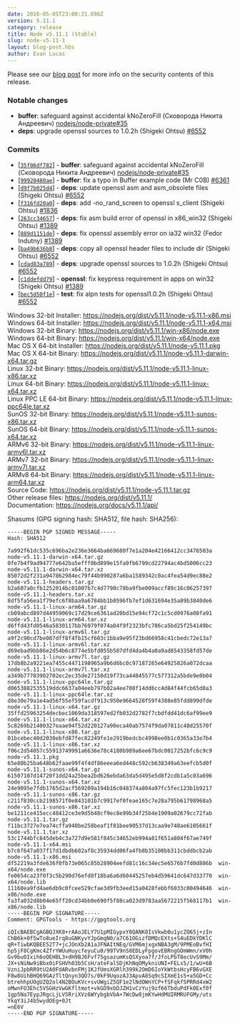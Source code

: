 ```yaml
---
date: 2016-05-05T23:00:21.696Z
version: 5.11.1
category: release
title: Node v5.11.1 (Stable)
slug: node-v5-11-1
layout: blog-post.hbs
author: Evan Lucas
---
```


Please see our [blog post](https://nodejs.org/en/blog/vulnerability/openssl-may-2016) for more info on the security contents of this release.

### Notable changes

* **buffer**: safeguard against accidental kNoZeroFill (Сковорода Никита Андреевич) [nodejs/node-private#35](https://github.com/nodejs/node-private/pull/35)
* **deps**: upgrade openssl sources to 1.0.2h (Shigeki Ohtsu) [#6552](https://github.com/nodejs/node/pull/6552)

### Commits

* [[`35f06df782`](https://github.com/nodejs/node/commit/35f06df782)] - **buffer**: safeguard against accidental kNoZeroFill (Сковорода Никита Андреевич) [nodejs/node-private#35](https://github.com/nodejs/node-private/pull/35)
* [[`99920480ae`](https://github.com/nodejs/node/commit/99920480ae)] - **buffer**: fix a typo in Buffer example code (Mr C0B) [#6361](https://github.com/nodejs/node/pull/6361)
* [[`d9f7b025d4`](https://github.com/nodejs/node/commit/d9f7b025d4)] - **deps**: update openssl asm and asm_obsolete files (Shigeki Ohtsu) [#6552](https://github.com/nodejs/node/pull/6552)
* [[`f316fd20a0`](https://github.com/nodejs/node/commit/f316fd20a0)] - **deps**: add -no_rand_screen to openssl s_client (Shigeki Ohtsu) [#1836](https://github.com/nodejs/node/pull/1836)
* [[`263cc34657`](https://github.com/nodejs/node/commit/263cc34657)] - **deps**: fix asm build error of openssl in x86_win32 (Shigeki Ohtsu) [#1389](https://github.com/nodejs/node/pull/1389)
* [[`889d1151de`](https://github.com/nodejs/node/commit/889d1151de)] - **deps**: fix openssl assembly error on ia32 win32 (Fedor Indutny) [#1389](https://github.com/nodejs/node/pull/1389)
* [[`ba49b636b8`](https://github.com/nodejs/node/commit/ba49b636b8)] - **deps**: copy all openssl header files to include dir (Shigeki Ohtsu) [#6552](https://github.com/nodejs/node/pull/6552)
* [[`cdad83a789`](https://github.com/nodejs/node/commit/cdad83a789)] - **deps**: upgrade openssl sources to 1.0.2h (Shigeki Ohtsu) [#6552](https://github.com/nodejs/node/pull/6552)
* [[`c1ddefdd79`](https://github.com/nodejs/node/commit/c1ddefdd79)] - **openssl**: fix keypress requirement in apps on win32 (Shigeki Ohtsu) [#1389](https://github.com/nodejs/node/pull/1389)
* [[`bec5d50f1e`](https://github.com/nodejs/node/commit/bec5d50f1e)] - **test**: fix alpn tests for openssl1.0.2h (Shigeki Ohtsu) [#6552](https://github.com/nodejs/node/pull/6552)



Windows 32-bit Installer: https://nodejs.org/dist/v5.11.1/node-v5.11.1-x86.msi<br>
Windows 64-bit Installer: https://nodejs.org/dist/v5.11.1/node-v5.11.1-x64.msi<br>
Windows 32-bit Binary: https://nodejs.org/dist/v5.11.1/win-x86/node.exe<br>
Windows 64-bit Binary: https://nodejs.org/dist/v5.11.1/win-x64/node.exe<br>
Mac OS X 64-bit Installer: https://nodejs.org/dist/v5.11.1/node-v5.11.1.pkg<br>
Mac OS X 64-bit Binary: https://nodejs.org/dist/v5.11.1/node-v5.11.1-darwin-x64.tar.gz<br>
Linux 32-bit Binary: https://nodejs.org/dist/v5.11.1/node-v5.11.1-linux-x86.tar.xz<br>
Linux 64-bit Binary: https://nodejs.org/dist/v5.11.1/node-v5.11.1-linux-x64.tar.xz<br>
Linux PPC LE 64-bit Binary: https://nodejs.org/dist/v5.11.1/node-v5.11.1-linux-ppc64le.tar.xz<br>
SunOS 32-bit Binary: https://nodejs.org/dist/v5.11.1/node-v5.11.1-sunos-x86.tar.xz<br>
SunOS 64-bit Binary: https://nodejs.org/dist/v5.11.1/node-v5.11.1-sunos-x64.tar.xz<br>
ARMv6 32-bit Binary: https://nodejs.org/dist/v5.11.1/node-v5.11.1-linux-armv6l.tar.xz<br>
ARMv7 32-bit Binary: https://nodejs.org/dist/v5.11.1/node-v5.11.1-linux-armv7l.tar.xz<br>
ARMv8 64-bit Binary: https://nodejs.org/dist/v5.11.1/node-v5.11.1-linux-arm64.tar.xz<br>
Source Code: https://nodejs.org/dist/v5.11.1/node-v5.11.1.tar.gz<br>
Other release files: https://nodejs.org/dist/v5.11.1/<br>
Documentation: https://nodejs.org/docs/v5.11.1/api/

Shasums (GPG signing hash: SHA512, file hash: SHA256):
```
-----BEGIN PGP SIGNED MESSAGE-----
Hash: SHA512

7a992f61dc535c696ba2e236e3664ba669680f7e1a204e42166412cc3476503a  node-v5.11.1-darwin-x64.tar.gz
0fe7b4f9ad94777e642ba5efff0bd899e15fa9fb6799cd22794ac4bd5006cc23  node-v5.11.1-darwin-x64.tar.xz
85072d2f231a947862984ec79f44b990287a6ba1589342c0ac4fea54d9ec88e2  node-v5.11.1-headers.tar.gz
b2a607a0cfb1252014bc01007b7c4d7790c78ba9fbe009accf89c16c06257397  node-v5.11.1-headers.tar.xz
8df5fa56ea1f79efc6f8baa9a6784bb1b0596fb7ef1d631694e35a89b3840de6  node-v5.11.1-linux-arm64.tar.gz
cb09abcd897d44959069c17d29ce6361ad20bd15e94cf72c1c5cd0976a08fa91  node-v5.11.1-linux-arm64.tar.xz
d6ffd43fd0546a5830117bb76979f074a04f9f2323bfc786ca5bd25f254149bc  node-v5.11.1-linux-armv6l.tar.gz
a9f2c90cd7be087dff8f4fb15cf603c1bba9e95f23bd66958c41cbedc72e13a7  node-v5.11.1-linux-armv6l.tar.xz
d69ebad9bb86e2d54b6c8774e5bfd055b507dfd4da4b4a0a9ad8543358fd57de  node-v5.11.1-linux-armv7l.tar.gz
17db8b2a9221ea7455c4471198965a9b6d6bc0c97187265e64925826a072dcaa  node-v5.11.1-linux-armv7l.tar.xz
a349b77703902702ec2ec35de27150d19f73ca44045577c577312a5bde9e0b04  node-v5.11.1-linux-ppc64le.tar.gz
d0653882535519ddc6637a04eeb797b02a4ee708f14dd6cc4d84f44fcb65d0a3  node-v5.11.1-linux-ppc64le.tar.xz
d8e30e79a1e4ad56f55ef59facdf913c950e9664528f59f4388e85fdd899dfde  node-v5.11.1-linux-x64.tar.gz
35ffd25963254decbec1069da318597ed2fb032d2782f7cbdfdd41dc6af99ee9  node-v5.11.1-linux-x64.tar.xz
5c8269b21400327eaae94f52d220127a90eca40ab7574f9da07811c48d25570f  node-v5.11.1-linux-x86.tar.gz
01bcebec40d2030ebfd87fec82249fe1e2919bedcbc4998ee0b1c0365a33e7b4  node-v5.11.1-linux-x86.tar.xz
f06c2d54057c55913749991a6636e78c4180b989a6ee67bdc0017252bfc6c9c9  node-v5.11.1.pkg
65e80b25ba648b62faae99f4f4df86eeea6ed448c592cb638349a63eefcb5d0f  node-v5.11.1-sunos-x64.tar.gz
61507107d14720f1dd24a25bea2bd626ebda63da5d495e5d8f2cdb1a5c03a696  node-v5.11.1-sunos-x64.tar.xz
24e9095e7fdb1765d2acf569209a194b16c048374a804a97fc5fec123b1b9217  node-v5.11.1-sunos-x86.tar.gz
c211f830ccb2198571f0e843101b7c9917ef0feae165c7e28a795b61798968a5  node-v5.11.1-sunos-x86.tar.xz
be1211ce415ecc48412ce3e9d5b48cf9ec8e99b34f25b4e1909a02679cc72fab  node-v5.11.1.tar.gz
f11bc3727e7ea74cffa940be258beaf1f81bee90537d13caa9e748ae6105661f  node-v5.11.1.tar.xz
53c1744bfc845deb4c3a727d9e581f845c34652eb994a81f651a804f67ae749f  node-v5.11.1-x64.msi
b7c6f647a037f17d1dbdb602af8c35934dd06fa4fb8b35108bb311cbddbcb2ab  node-v5.11.1-x86.msi
df52219a3fde636f0fb73e065c85b28904eefd81c16c34ec5e6576b7fd0d886b  win-x64/node.exe
fe0654ca23f0f3c5b290d76efd8f18ba6a6d60445257eb4d59641dc647d33770  win-x64/node.lib
11160ea9fd4ae6db9c0fcee529cfae3d9fb3eed15a0428febbf6033c00494646  win-x86/node.exe
fa3fa032d8b04e65ff20cd34bb0e690f5f88ca023d9783aa5672215f568117b1  win-x86/node.lib
-----BEGIN PGP SIGNATURE-----
Comment: GPGTools - https://gpgtools.org

iQIcBAEBCgAGBQJXK8+rAAoJELY7U1pMIGypxY8QANK8IsVkwb0u1ycZO65j+zIn
ChB6k+0f5wTo8ueIrq8uGNKyvYJpGmqN0/a7C61OGizfDMQcEXts+S4uEDkYDKlC
qR+TiwbKQBEE52T7+jcJOnXb2A1aJFNAItNEq/GVM6mjxgxNBA3gM/9PMEoBvfHI
hp5jF8CgKmc4ZfrYWUuHuycfeyuCu0/99TV9nS8EDLyFpgovEBRngGOmWmn/xV0h
Gv9bu0Ixih6oOEHBL3+dH9BJ6Fvf75gsazumKsQSXyoa7f/JfoLPbT8ecUvS9Mm/
JX+sNiNw9iBbx0iFSHVh03b5CsH/ateFalSDjKhNqOMykniUNI+FELs5/1/wU+6B
VzniJpbRR9tU2A0FdARvbnFMj1KJfUmsXGRlh399k2OmD6IoYkWtbsHcyFB6vGXE
F8w8UihBHQ69GAzTltQnyn3QO7s/0kF9UqozAJ3ApvA8Sq9cSIXmE1s5+a5GD+Cc
btrehhpUOgUZQ2ol4N2BOuKVc+svUWgiZ5QF1e2lNdOWnYCP+fSFqkf5PRRd4xW2
oMwnFO3Ehc5VSGHzVwGKfltmot+vkGD9xbDJZH1vCzYuj9zf66TbduPdFk0Exf0f
1gp5Na7EypJRgcLjLVSRriXVz6WYybgbVbA+7WcDw8jmKYwHdMUIRMRUFGMy/uts
YkqY3iJ4b5wydOEg+0Jt
=nE6V
-----END PGP SIGNATURE-----

```
